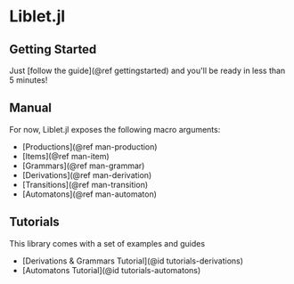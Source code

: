 # Liblet.jl

## Getting Started

Just [follow the guide](@ref gettingstarted) and you'll be ready in less than 5 minutes!

## Manual

For now, Liblet.jl exposes the following macro arguments:
- [Productions](@ref man-production)
- [Items](@ref man-item)
- [Grammars](@ref man-grammar)
- [Derivations](@ref man-derivation)
- [Transitions](@ref man-transition)
- [Automatons](@ref man-automaton)

## Tutorials

This library comes with a set of examples and guides
* [Derivations & Grammars Tutorial](@id tutorials-derivations)
* [Automatons Tutorial](@id tutorials-automatons)